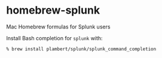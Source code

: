 # homebrew-splunk

Mac Homebrew formulas for Splunk users

Install Bash completion for `splunk` with:

```bash
% brew install plambert/splunk/splunk_command_completion
```

